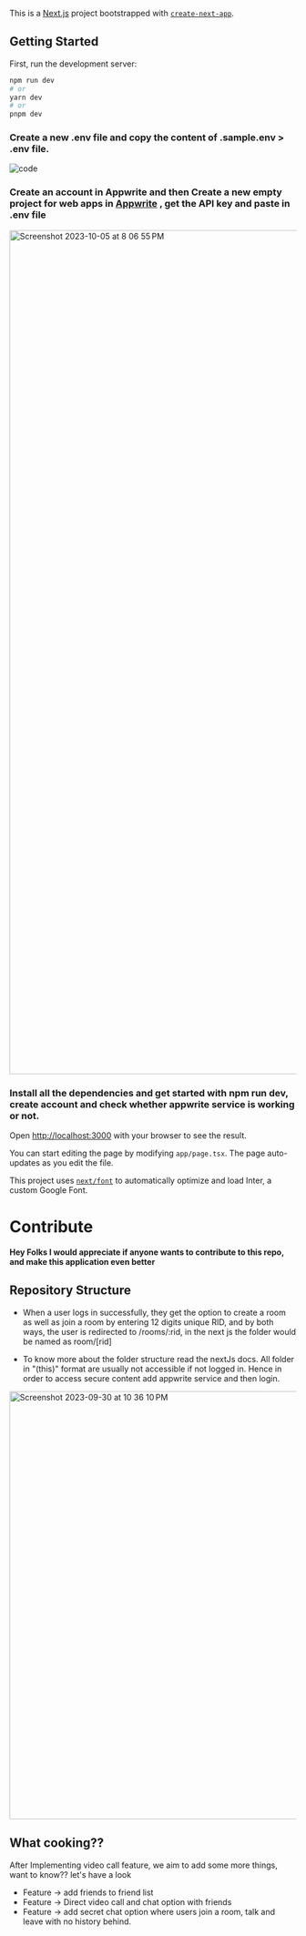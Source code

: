 This is a [Next.js](https://nextjs.org/) project bootstrapped with [`create-next-app`](https://github.com/vercel/next.js/tree/canary/packages/create-next-app).

## Getting Started

First, run the development server:

```bash
npm run dev
# or
yarn dev
# or
pnpm dev
```

### Create a new .env file and copy the content of .sample.env > .env file.

![code](https://github.com/AdityaSingh-02/EzEStreamz/assets/94185167/837e858e-79ed-4c0a-8682-5de6025b739d)

### Create an account in Appwrite and then Create a new empty project for web apps in [Appwrite](https://cloud.appwrite.io/) , get the API key and paste in .env file

<img width="1483" alt="Screenshot 2023-10-05 at 8 06 55 PM" src="https://github.com/AdityaSingh-02/EzEStreamz/assets/94185167/c5c85b34-fe55-4e65-8974-35f83105b716">


### Install all the dependencies and get started with npm run dev, create account and check whether appwrite service is working or not.

Open [http://localhost:3000](http://localhost:3000) with your browser to see the result.

You can start editing the page by modifying `app/page.tsx`. The page auto-updates as you edit the file.

This project uses [`next/font`](https://nextjs.org/docs/basic-features/font-optimization) to automatically optimize and load Inter, a custom Google Font.

# Contribute

**Hey Folks I would appreciate if anyone wants to contribute to this repo, and make this application even better**

## Repository Structure

- When a user logs in successfully, they get the option to create a room as well as join a room by entering 12 digits unique RID, and by both ways, the user is redirected to /rooms/:rid, in the next js the folder would be named as room/[rid]

- To know more about the folder structure read the nextJs docs. All folder in "(this)" format are usually not accessible if not logged in. Hence in order to access secure content add appwrite service and then login.


<img width="752" alt="Screenshot 2023-09-30 at 10 36 10 PM" src="https://github.com/AdityaSingh-02/EzEStreamz/assets/94185167/065e3a04-a13a-4f25-99b2-5c3b27f70e9e">


## What cooking??

After Implementing video call feature, we aim to add some more things, want to know?? let's have a look 

- Feature -> add friends to friend list
- Feature -> Direct video call and chat option with friends
- Feature -> add secret chat option where users join a room, talk and leave with no history behind.

  

